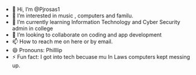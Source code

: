 - 👋 Hi, I’m @Pjrosas1
- 👀 I’m interested in music , computers and familu.
- 🌱 I’m currently learning Information Technology and Cyber Security admin in college 
- 💞️ I’m looking to collaborate on coding and app development
- 📫 How to reach me on here or by email. 
- 😄 Pronouns: Philllip
- ⚡ Fun fact: I got into tech becuase mu In Laws computers kept messing up.
  

<!---
Pjrosas1/Pjrosas1 is a ✨ special ✨ repository because its `README.md` (this file) appears on your GitHub profile.
You can click the Preview link to take a look at your changes.
--->
